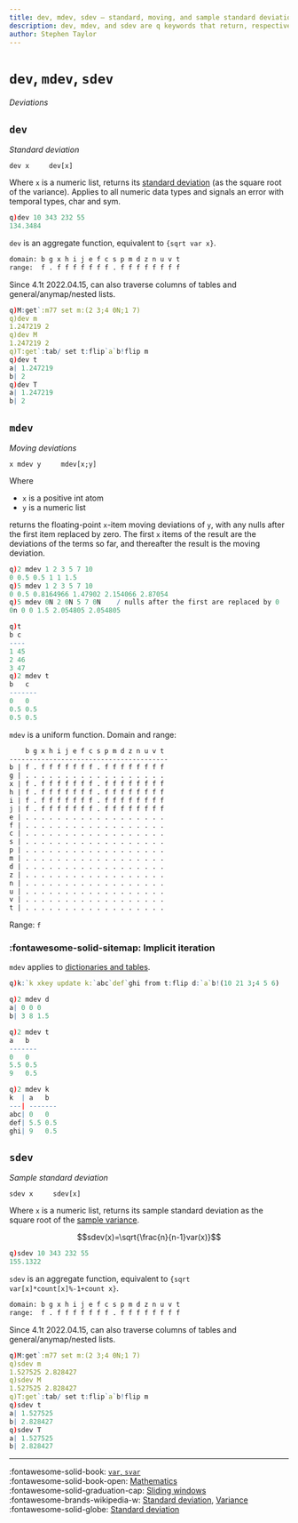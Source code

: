 ```yaml
---
title: dev, mdev, sdev – standard, moving, and sample standard deviations | Reference | kdb+ and q documentation
description: dev, mdev, and sdev are q keywords that return, respectively, the standard deviation, moving deviation, and sample standard deviation of their argument.
author: Stephen Taylor
---
```

# `dev`, `mdev`, `sdev`

_Deviations_




## `dev`

_Standard deviation_

```syntax
dev x     dev[x]
```

Where `x` is a numeric list, returns its [standard deviation](https://en.wikipedia.org/wiki/Standard_deviation "Wikipedia") (as the square root of the variance).
Applies to all numeric data types and signals an error with temporal types, char and sym.

```q
q)dev 10 343 232 55
134.3484
```

`dev` is an aggregate function, equivalent to `{sqrt var x}`.

```txt
domain: b g x h i j e f c s p m d z n u v t
range:  f . f f f f f f f . f f f f f f f f
```

Since 4.1t 2022.04.15, can also traverse columns of tables and general/anymap/nested lists.

```q
q)M:get`:m77 set m:(2 3;4 0N;1 7)
q)dev m
1.247219 2
q)dev M
1.247219 2
q)T:get`:tab/ set t:flip`a`b!flip m
q)dev t
a| 1.247219
b| 2
q)dev T
a| 1.247219
b| 2
```


## `mdev`

_Moving deviations_

```syntax
x mdev y     mdev[x;y]
```

Where

-   `x` is a positive int atom
-   `y` is a numeric list

returns the floating-point `x`-item moving deviations of `y`, with any nulls after the first item replaced by zero. The first `x` items of the result are the deviations of the terms so far, and thereafter the result is the moving deviation.

```q
q)2 mdev 1 2 3 5 7 10
0 0.5 0.5 1 1 1.5
q)5 mdev 1 2 3 5 7 10
0 0.5 0.8164966 1.47902 2.154066 2.87054
q)5 mdev 0N 2 0N 5 7 0N    / nulls after the first are replaced by 0
0n 0 0 1.5 2.054805 2.054805

q)t
b c
----
1 45
2 46
3 47
q)2 mdev t
b   c
-------
0   0
0.5 0.5
0.5 0.5
```

`mdev` is a uniform function.
Domain and range:
```txt
    b g x h i j e f c s p m d z n u v t
----------------------------------------
b | f . f f f f f f f . f f f f f f f f
g | . . . . . . . . . . . . . . . . . .
x | f . f f f f f f f . f f f f f f f f
h | f . f f f f f f f . f f f f f f f f
i | f . f f f f f f f . f f f f f f f f
j | f . f f f f f f f . f f f f f f f f
e | . . . . . . . . . . . . . . . . . .
f | . . . . . . . . . . . . . . . . . .
c | . . . . . . . . . . . . . . . . . .
s | . . . . . . . . . . . . . . . . . .
p | . . . . . . . . . . . . . . . . . .
m | . . . . . . . . . . . . . . . . . .
d | . . . . . . . . . . . . . . . . . .
z | . . . . . . . . . . . . . . . . . .
n | . . . . . . . . . . . . . . . . . .
u | . . . . . . . . . . . . . . . . . .
v | . . . . . . . . . . . . . . . . . .
t | . . . . . . . . . . . . . . . . . .
```

Range: `f`


### :fontawesome-solid-sitemap: Implicit iteration

`mdev` applies to [dictionaries and tables](../basics/math.md#dictionaries-and-tables).

```q
q)k:`k xkey update k:`abc`def`ghi from t:flip d:`a`b!(10 21 3;4 5 6)

q)2 mdev d
a| 0 0 0
b| 3 8 1.5

q)2 mdev t
a   b
-------
0   0
5.5 0.5
9   0.5

q)2 mdev k
k  | a   b
---| -------
abc| 0   0
def| 5.5 0.5
ghi| 9   0.5
```


## `sdev`

_Sample standard deviation_

```syntax
sdev x     sdev[x]
```

Where `x` is a numeric list, returns its sample standard deviation as the square root of the [sample variance](var.md#svar).

$$sdev(x)=\sqrt{\frac{n}{n-1}var(x)}$$

```q
q)sdev 10 343 232 55
155.1322
```

`sdev` is an aggregate function, equivalent to `{sqrt var[x]*count[x]%-1+count x}`.

```txt
domain: b g x h i j e f c s p m d z n u v t
range:  f . f f f f f f f . f f f f f f f f
```

Since 4.1t 2022.04.15, can also traverse columns of tables and general/anymap/nested lists.

```q
q)M:get`:m77 set m:(2 3;4 0N;1 7)
q)sdev m
1.527525 2.828427
q)sdev M
1.527525 2.828427
q)T:get`:tab/ set t:flip`a`b!flip m
q)sdev t
a| 1.527525
b| 2.828427
q)sdev T
a| 1.527525
b| 2.828427
```

----
:fontawesome-solid-book:
[`var`, `svar`](var.md)
<br>
:fontawesome-solid-book-open:
[Mathematics](../basics/math.md)
<br>
:fontawesome-solid-graduation-cap:
[Sliding windows](../kb/programming-idioms.md#how-do-i-apply-a-function-to-a-sequence-sliding-window)
<br>
:fontawesome-brands-wikipedia-w:
[Standard deviation](https://en.wikipedia.org/wiki/Standard_deviation "Wikipedia"),
[Variance](https://en.wikipedia.org/wiki/Variance "Wikipedia")
<br>
:fontawesome-solid-globe:
[Standard deviation](http://financereference.com/learn/standard-deviation "financereference.com")
